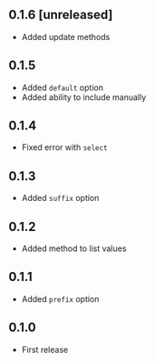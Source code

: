 ## 0.1.6 [unreleased]

- Added update methods

## 0.1.5

- Added `default` option
- Added ability to include manually

## 0.1.4

- Fixed error with `select`

## 0.1.3

- Added `suffix` option

## 0.1.2

- Added method to list values

## 0.1.1

- Added `prefix` option

## 0.1.0

- First release
